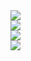 <div style="text-align: center;">
  <img src="https://github.com/user-attachments/assets/8ed1e8ad-768f-4bf6-b749-331f4036baf3" style="display: block; margin: 0 auto;">
  <img src="https://github.com/user-attachments/assets/42c51b6e-844c-49f9-8447-f5437c1bc8cc" style="display: block; margin: 0 auto;">
  <img src="https://github.com/user-attachments/assets/93e9c8c0-9850-4d3c-9f7a-3e72c47a17fc" style="display: block; margin: 0 auto;">
  <img src="https://github.com/user-attachments/assets/7a47496e-a993-4f65-a4e2-e20c23a2f02c" style="display: block; margin: 0 auto;">
</div>
